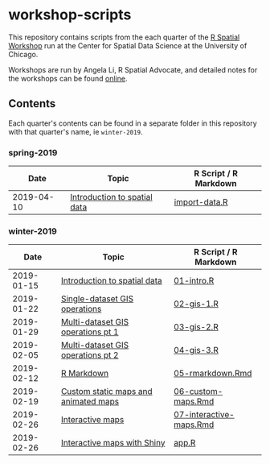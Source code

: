 
workshop-scripts
================

This repository contains scripts from the each quarter of the [R Spatial Workshop](https://spatialanalysis.github.io/events/) run at the Center for Spatial Data Science at the University of Chicago.

Workshops are run by Angela Li, R Spatial Advocate, and detailed notes for the workshops can be found [online](https://spatialanalysis.github.io/workshop-notes/).

Contents
--------

Each quarter's contents can be found in a separate folder in this repository with that quarter's name, ie `winter-2019`.

### spring-2019

| Date       | Topic                                                                                                              | R Script / R Markdown                                                                                                          |
|------------|--------------------------------------------------------------------------------------------------------------------|--------------------------------------------------------------------------------------------------------------------------------|
| 2019-04-10 | [Introduction to spatial data](https://spatialanalysis.github.io/workshop-notes/introduction-to-spatial-data.html) | [import-data.R](https://github.com/spatialanalysis/workshop-scripts/blob/master/gis-visualization/spring-2019/R/import-data.R) |

### winter-2019

| Date       | Topic                                                                                                                                         | R Script / R Markdown                                                                                                              |
|------------|-----------------------------------------------------------------------------------------------------------------------------------------------|------------------------------------------------------------------------------------------------------------------------------------|
| 2019-01-15 | [Introduction to spatial data](https://spatialanalysis.github.io/workshop-notes/introduction-to-spatial-data.html)                            | [01-intro.R](https://github.com/spatialanalysis/workshop-scripts/blob/master/winter-2019/R/01-intro.R)                             |
| 2019-01-22 | [Single-dataset GIS operations](https://spatialanalysis.github.io/workshop-notes/single-dataset-gis-operations.html)                          | [02-gis-1.R](https://github.com/spatialanalysis/workshop-scripts/blob/master/winter-2019/R/01-intro.R)                             |
| 2019-01-29 | [Multi-dataset GIS operations pt 1](https://spatialanalysis.github.io/workshop-notes/multiple-dataset-gis-operations-visualization.html)      | [03-gis-2.R](https://github.com/spatialanalysis/workshop-scripts/blob/master/winter-2019/R/03-gis-2.R)                             |
| 2019-02-05 | [Multi-dataset GIS operations pt 2](https://spatialanalysis.github.io/workshop-notes/multiple-dataset-gis-operations-visualization-pt-2.html) | [04-gis-3.R](https://github.com/spatialanalysis/workshop-scripts/blob/master/winter-2019/R/04-gis-3.R)                             |
| 2019-02-12 | [R Markdown](https://spatialanalysis.github.io/workshop-notes/r-markdown-and-custom-maps.html)                                                | [05-rmarkdown.Rmd](https://github.com/spatialanalysis/workshop-scripts/blob/master/winter-2019/doc/05-rmarkdown.Rmd)               |
| 2019-02-19 | [Custom static maps and animated maps](https://spatialanalysis.github.io/workshop-notes/custom-and-animated-maps.html)                        | [06-custom-maps.Rmd](https://github.com/spatialanalysis/workshop-scripts/blob/master/winter-2019/doc/06-custom-maps.Rmd)           |
| 2019-02-26 | [Interactive maps](https://spatialanalysis.github.io/workshop-notes/interactive-maps.html)                                                    | [07-interactive-maps.Rmd](https://github.com/spatialanalysis/workshop-scripts/blob/master/winter-2019/doc/07-interactive-maps.Rmd) |
| 2019-02-26 | [Interactive maps with Shiny](https://spatialanalysis.github.io/workshop-notes/interactive-maps-with-shiny.html)                              | [app.R](https://github.com/spatialanalysis/workshop-scripts/blob/master/winter-2019/R/leaflet-example/app.R)                       |
